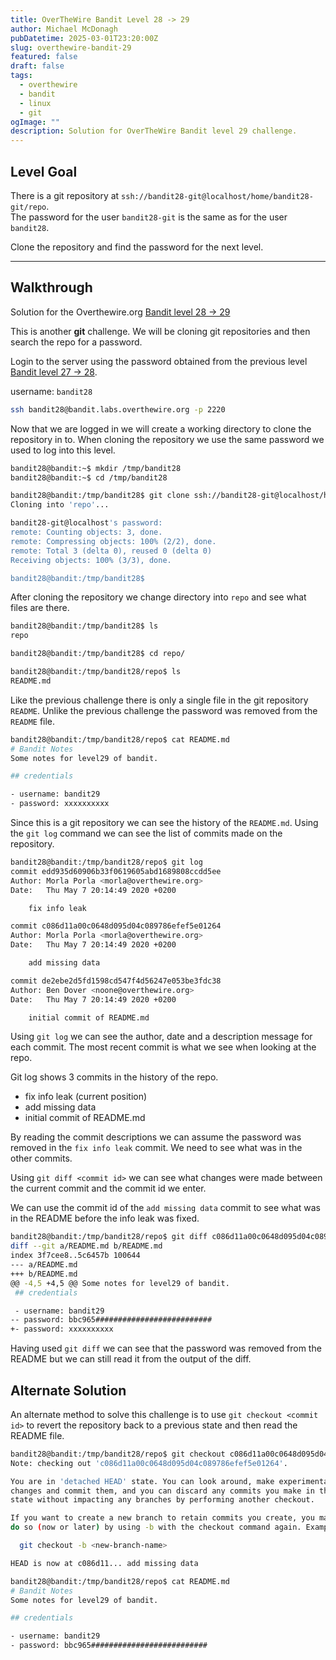 ```yaml
---
title: OverTheWire Bandit Level 28 -> 29
author: Michael McDonagh
pubDatetime: 2025-03-01T23:20:00Z
slug: overthewire-bandit-29
featured: false
draft: false
tags:
  - overthewire
  - bandit
  - linux
  - git
ogImage: ""
description: Solution for OverTheWire Bandit level 29 challenge.
---
```


## Level Goal

There is a git repository at `ssh://bandit28-git@localhost/home/bandit28-git/repo`.  
The password for the user `bandit28-git` is the same as for the user `bandit28`.

Clone the repository and find the password for the next level.

---

## Walkthrough

Solution for the Overthewire.org [Bandit level 28 -> 29](https://overthewire.org/wargames/bandit/bandit29.html)

This is another **git** challenge. We will be cloning git repositories and then search the repo for a password.

Login to the server using the password obtained from the previous level [Bandit level 27 -> 28](/posts/overthewire-bandit-28).  

username: `bandit28`  

```bash
ssh bandit28@bandit.labs.overthewire.org -p 2220
```

Now that we are logged in we will create a working directory to clone the repository in to. When cloning the repository we use the same password we used to log into this level.

```bash
bandit28@bandit:~$ mkdir /tmp/bandit28
bandit28@bandit:~$ cd /tmp/bandit28

bandit28@bandit:/tmp/bandit28$ git clone ssh://bandit28-git@localhost/home/bandit28-git/repo
Cloning into 'repo'...

bandit28-git@localhost's password:
remote: Counting objects: 3, done.
remote: Compressing objects: 100% (2/2), done.
remote: Total 3 (delta 0), reused 0 (delta 0)
Receiving objects: 100% (3/3), done.

bandit28@bandit:/tmp/bandit28$
```

After cloning the repository we change directory into `repo` and see what files are there.

```bash
bandit28@bandit:/tmp/bandit28$ ls
repo

bandit28@bandit:/tmp/bandit28$ cd repo/

bandit28@bandit:/tmp/bandit28/repo$ ls
README.md

```

Like the previous challenge there is only a single file in the git repository `README`. Unlike the previous challenge the password was removed from the `README` file.

```bash
bandit28@bandit:/tmp/bandit28/repo$ cat README.md
# Bandit Notes
Some notes for level29 of bandit.

## credentials

- username: bandit29
- password: xxxxxxxxxx

```

Since this is a git repository we can see the history of the `README.md`. Using the `git log` command we can see the list of commits made on the repository.

```bash
bandit28@bandit:/tmp/bandit28/repo$ git log
commit edd935d60906b33f0619605abd1689808ccdd5ee
Author: Morla Porla <morla@overthewire.org>
Date:   Thu May 7 20:14:49 2020 +0200

    fix info leak

commit c086d11a00c0648d095d04c089786efef5e01264
Author: Morla Porla <morla@overthewire.org>
Date:   Thu May 7 20:14:49 2020 +0200

    add missing data

commit de2ebe2d5fd1598cd547f4d56247e053be3fdc38
Author: Ben Dover <noone@overthewire.org>
Date:   Thu May 7 20:14:49 2020 +0200

    initial commit of README.md

```

Using `git log` we can see the author, date and a description message for each commit. The most recent commit is what we see when looking at the repo.

Git log shows 3 commits in the history of the repo.

- fix info leak (current position)
- add missing data
- initial commit of README.md

By reading the commit descriptions we can assume the password was removed in the `fix info leak` commit. We need to see what was in the other commits.

Using `git diff <commit id>` we can see what changes were made between the current commit and the commit id we enter.

We can use the commit id of the `add missing data` commit to see what was in the README before the info leak was fixed.

```bash
bandit28@bandit:/tmp/bandit28/repo$ git diff c086d11a00c0648d095d04c089786efef5e01264
diff --git a/README.md b/README.md
index 3f7cee8..5c6457b 100644
--- a/README.md
+++ b/README.md
@@ -4,5 +4,5 @@ Some notes for level29 of bandit.
 ## credentials

 - username: bandit29
-- password: bbc965##########################
+- password: xxxxxxxxxx

```

Having used `git diff` we can see that the password was removed from the README but we can still read it from the output of the diff.

## Alternate Solution

An alternate method to solve this challenge is to use `git checkout <commit id>` to revert the repository back to a previous state and then read the README file.

```bash
bandit28@bandit:/tmp/bandit28/repo$ git checkout c086d11a00c0648d095d04c089786efef5e01264
Note: checking out 'c086d11a00c0648d095d04c089786efef5e01264'.

You are in 'detached HEAD' state. You can look around, make experimental
changes and commit them, and you can discard any commits you make in this
state without impacting any branches by performing another checkout.

If you want to create a new branch to retain commits you create, you may
do so (now or later) by using -b with the checkout command again. Example:

  git checkout -b <new-branch-name>

HEAD is now at c086d11... add missing data

bandit28@bandit:/tmp/bandit28/repo$ cat README.md
# Bandit Notes
Some notes for level29 of bandit.

## credentials

- username: bandit29
- password: bbc965##########################

```
